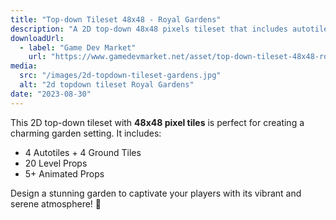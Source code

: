 ```yaml
---
title: "Top-down Tileset 48x48 - Royal Gardens"
description: "A 2D top-down 48x48 pixels tileset that includes autotiles and props."
downloadUrl:
  - label: "Game Dev Market"
    url: "https://www.gamedevmarket.net/asset/top-down-tileset-48x48-royal-gardens"
media:
  src: "/images/2d-topdown-tileset-gardens.jpg"
  alt: "2d topdown tileset Royal Gardens"
date: "2023-08-30"
---
```


This 2D top-down tileset with **48x48 pixel tiles** is perfect for creating a charming garden setting. It includes:

- 4 Autotiles + 4 Ground Tiles
- 20 Level Props
- 5+ Animated Props

Design a stunning garden to captivate your players with its vibrant and serene atmosphere! 🌺
